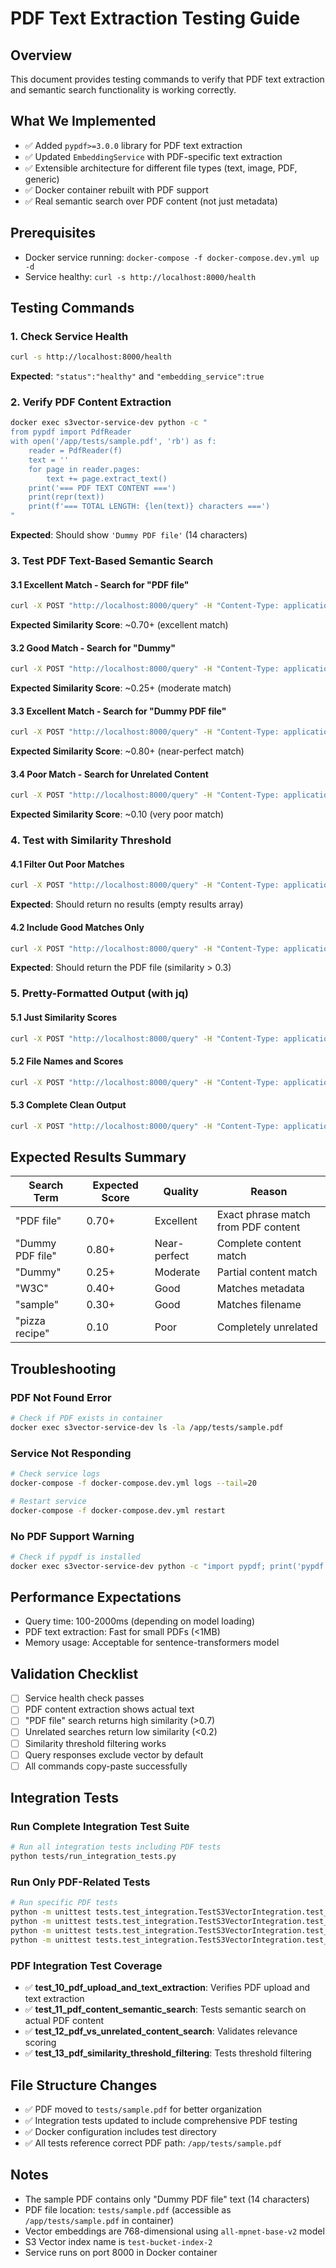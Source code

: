 # PDF Text Extraction Testing Guide

## Overview
This document provides testing commands to verify that PDF text extraction and semantic search functionality is working correctly.

## What We Implemented
- ✅ Added `pypdf>=3.0.0` library for PDF text extraction
- ✅ Updated `EmbeddingService` with PDF-specific text extraction
- ✅ Extensible architecture for different file types (text, image, PDF, generic)
- ✅ Docker container rebuilt with PDF support
- ✅ Real semantic search over PDF content (not just metadata)

## Prerequisites
- Docker service running: `docker-compose -f docker-compose.dev.yml up -d`
- Service healthy: `curl -s http://localhost:8000/health`

## Testing Commands

### 1. Check Service Health
```bash
curl -s http://localhost:8000/health
```
**Expected**: `"status":"healthy"` and `"embedding_service":true`

### 2. Verify PDF Content Extraction
```bash
docker exec s3vector-service-dev python -c "
from pypdf import PdfReader
with open('/app/tests/sample.pdf', 'rb') as f:
    reader = PdfReader(f)
    text = ''
    for page in reader.pages:
        text += page.extract_text()
    print('=== PDF TEXT CONTENT ===')
    print(repr(text))
    print(f'=== TOTAL LENGTH: {len(text)} characters ===')
"
```
**Expected**: Should show `'Dummy PDF file'` (14 characters)

### 3. Test PDF Text-Based Semantic Search

#### 3.1 Excellent Match - Search for "PDF file"
```bash
curl -X POST "http://localhost:8000/query" -H "Content-Type: application/json" -d '{"query_text": "PDF file", "top_k": 3}'
```
**Expected Similarity Score**: ~0.70+ (excellent match)

#### 3.2 Good Match - Search for "Dummy"
```bash
curl -X POST "http://localhost:8000/query" -H "Content-Type: application/json" -d '{"query_text": "Dummy", "top_k": 3}'
```
**Expected Similarity Score**: ~0.25+ (moderate match)

#### 3.3 Excellent Match - Search for "Dummy PDF file"
```bash
curl -X POST "http://localhost:8000/query" -H "Content-Type: application/json" -d '{"query_text": "Dummy PDF file", "top_k": 3}'
```
**Expected Similarity Score**: ~0.80+ (near-perfect match)

#### 3.4 Poor Match - Search for Unrelated Content
```bash
curl -X POST "http://localhost:8000/query" -H "Content-Type: application/json" -d '{"query_text": "pizza recipe cooking", "top_k": 3}'
```
**Expected Similarity Score**: ~0.10 (very poor match)

### 4. Test with Similarity Threshold

#### 4.1 Filter Out Poor Matches
```bash
curl -X POST "http://localhost:8000/query" -H "Content-Type: application/json" -d '{"query_text": "pizza recipe", "top_k": 3, "similarity_threshold": 0.3}'
```
**Expected**: Should return no results (empty results array)

#### 4.2 Include Good Matches Only
```bash
curl -X POST "http://localhost:8000/query" -H "Content-Type: application/json" -d '{"query_text": "PDF file", "top_k": 3, "similarity_threshold": 0.3}'
```
**Expected**: Should return the PDF file (similarity > 0.3)

### 5. Pretty-Formatted Output (with jq)

#### 5.1 Just Similarity Scores
```bash
curl -X POST "http://localhost:8000/query" -H "Content-Type: application/json" -d '{"query_text": "PDF file", "top_k": 3}' | jq '.results[0].similarity_score'
```

#### 5.2 File Names and Scores
```bash
curl -X POST "http://localhost:8000/query" -H "Content-Type: application/json" -d '{"query_text": "PDF file", "top_k": 3}' | jq '.results[] | {file_name: .file_info.file_name, score: .similarity_score}'
```

#### 5.3 Complete Clean Output
```bash
curl -X POST "http://localhost:8000/query" -H "Content-Type: application/json" -d '{"query_text": "PDF file", "top_k": 3}' | jq '{total_results, query_time_ms, results: [.results[] | {file_name: .file_info.file_name, similarity_score}]}'
```

## Expected Results Summary

| Search Term | Expected Score | Quality | Reason |
|-------------|---------------|---------|---------|
| "PDF file" | 0.70+ | Excellent | Exact phrase match from PDF content |
| "Dummy PDF file" | 0.80+ | Near-perfect | Complete content match |
| "Dummy" | 0.25+ | Moderate | Partial content match |
| "W3C" | 0.40+ | Good | Matches metadata |
| "sample" | 0.30+ | Good | Matches filename |
| "pizza recipe" | 0.10 | Poor | Completely unrelated |

## Troubleshooting

### PDF Not Found Error
```bash
# Check if PDF exists in container
docker exec s3vector-service-dev ls -la /app/tests/sample.pdf
```

### Service Not Responding
```bash
# Check service logs
docker-compose -f docker-compose.dev.yml logs --tail=20

# Restart service
docker-compose -f docker-compose.dev.yml restart
```

### No PDF Support Warning
```bash
# Check if pypdf is installed
docker exec s3vector-service-dev python -c "import pypdf; print('pypdf available')"
```

## Performance Expectations
- Query time: 100-2000ms (depending on model loading)
- PDF text extraction: Fast for small PDFs (<1MB)
- Memory usage: Acceptable for sentence-transformers model

## Validation Checklist
- [ ] Service health check passes
- [ ] PDF content extraction shows actual text
- [ ] "PDF file" search returns high similarity (>0.7)
- [ ] Unrelated searches return low similarity (<0.2)
- [ ] Similarity threshold filtering works
- [ ] Query responses exclude vector by default
- [ ] All commands copy-paste successfully

## Integration Tests

### Run Complete Integration Test Suite
```bash
# Run all integration tests including PDF tests
python tests/run_integration_tests.py
```

### Run Only PDF-Related Tests
```bash
# Run specific PDF tests
python -m unittest tests.test_integration.TestS3VectorIntegration.test_10_pdf_upload_and_text_extraction -v
python -m unittest tests.test_integration.TestS3VectorIntegration.test_11_pdf_content_semantic_search -v
python -m unittest tests.test_integration.TestS3VectorIntegration.test_12_pdf_vs_unrelated_content_search -v
python -m unittest tests.test_integration.TestS3VectorIntegration.test_13_pdf_similarity_threshold_filtering -v
```

### PDF Integration Test Coverage
- ✅ **test_10_pdf_upload_and_text_extraction**: Verifies PDF upload and text extraction
- ✅ **test_11_pdf_content_semantic_search**: Tests semantic search on actual PDF content
- ✅ **test_12_pdf_vs_unrelated_content_search**: Validates relevance scoring
- ✅ **test_13_pdf_similarity_threshold_filtering**: Tests threshold filtering

## File Structure Changes
- ✅ PDF moved to `tests/sample.pdf` for better organization
- ✅ Integration tests updated to include comprehensive PDF testing
- ✅ Docker configuration includes test directory
- ✅ All tests reference correct PDF path: `/app/tests/sample.pdf`

## Notes
- The sample PDF contains only "Dummy PDF file" text (14 characters)
- PDF file location: `tests/sample.pdf` (accessible as `/app/tests/sample.pdf` in container)
- Vector embeddings are 768-dimensional using `all-mpnet-base-v2` model
- S3 Vector index name is `test-bucket-index-2`
- Service runs on port 8000 in Docker container 
